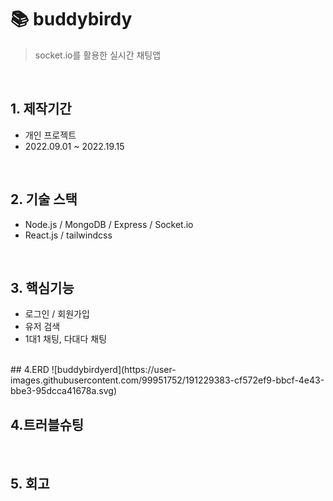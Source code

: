# 📚 buddybirdy
> socket.io를 활용한 실시간 채팅앱   
> 

</br>

## 1. 제작기간
* 개인 프로젝트
* 2022.09.01 ~ 2022.19.15


</br>

## 2. 기술 스택
* Node.js / MongoDB / Express / Socket.io   
* React.js / tailwindcss

</br>

## 3. 핵심기능
* 로그인 / 회원가입   
* 유저 검색   
* 1대1 채팅, 다대다 채팅   


</br>
## 4.ERD   
![buddybirdyerd](https://user-images.githubusercontent.com/99951752/191229383-cf572ef9-bbcf-4e43-bbe3-95dcca41678a.svg)

</br>

## 4.트러블슈팅
>  


</br>

## 5. 회고
  

</br>

